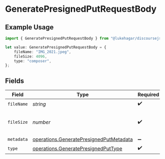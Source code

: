 # GeneratePresignedPutRequestBody

## Example Usage

```typescript
import { GeneratePresignedPutRequestBody } from "@lukehagar/discoursejs/sdk/models/operations";

let value: GeneratePresignedPutRequestBody = {
    fileName: "IMG_2021.jpeg",
    fileSize: 4096,
    type: "composer",
};
```

## Fields

| Field                                                                                                     | Type                                                                                                      | Required                                                                                                  | Description                                                                                               | Example                                                                                                   |
| --------------------------------------------------------------------------------------------------------- | --------------------------------------------------------------------------------------------------------- | --------------------------------------------------------------------------------------------------------- | --------------------------------------------------------------------------------------------------------- | --------------------------------------------------------------------------------------------------------- |
| `fileName`                                                                                                | *string*                                                                                                  | :heavy_check_mark:                                                                                        | N/A                                                                                                       | IMG_2021.jpeg                                                                                             |
| `fileSize`                                                                                                | *number*                                                                                                  | :heavy_check_mark:                                                                                        | File size should be represented in bytes.                                                                 | 4096                                                                                                      |
| `metadata`                                                                                                | [operations.GeneratePresignedPutMetadata](../../../sdk/models/operations/generatepresignedputmetadata.md) | :heavy_minus_sign:                                                                                        | N/A                                                                                                       |                                                                                                           |
| `type`                                                                                                    | [operations.GeneratePresignedPutType](../../../sdk/models/operations/generatepresignedputtype.md)         | :heavy_check_mark:                                                                                        | N/A                                                                                                       |                                                                                                           |